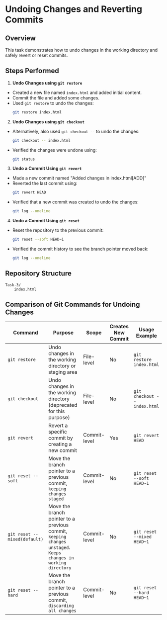 # Undoing Changes and Reverting Commits

## Overview
This task demonstrates how to undo changes in the working directory and safely revert or reset commits.
## Steps Performed

1. **Undo Changes using `git restore`**
  - Created a new file named `index.html` and added initial content.
  - Commit the file and added some changes.
  - Used `git restore` to undo the changes:
    ```sh
    git restore index.html
    ```
2. **Undo Changes using `git checkout`**
  - Alternatively, also used `git checkout --` to undo the changes:
    ```sh
    git checkout -- index.html
    ```
  - Verified the changes were undone using:
    ```sh
    git status
    ```

3. **Undo a Commit Using `git revert`**
  - Made a new commit named "Added changes in index.html[ADD]"
  - Reverted the last commit using:
    ```sh
    git revert HEAD
    ```
  - Verified that a new commit was created to undo the changes:
    ```sh
    git log --oneline
    ```

4. **Undo a Commit Using `git reset`**
  - Reset the repository to the previous commit:
    ```sh
    git reset --soft HEAD~1
    ```
  - Verified the commit history to see the branch pointer moved back:
    ```sh
    git log --oneline
    ```

## Repository Structure
```
Task-3/
    index.html
```
## Comparison of Git Commands for Undoing Changes

| Command            | Purpose                                                                 | Scope                          | Creates New Commit | Usage Example                     |
|--------------------|-------------------------------------------------------------------------|--------------------------------|--------------------|------------------------------------|
| `git restore`      | Undo changes in the working directory or staging area                  | File-level                    | No                 | `git restore index.html`          |
| `git checkout`     | Undo changes in the working directory (deprecated for this purpose)    | File-level                    | No                 | `git checkout -- index.html`      |
| `git revert`       | Revert a specific commit by creating a new commit                      | Commit-level                  | Yes                | `git revert HEAD`                 |
| `git reset --soft` | Move the branch pointer to a previous commit, `keeping changes staged`   | Commit-level                  | No                 | `git reset --soft HEAD~1`         |
| `git reset --mixed(default)`| Move the branch pointer to a previous commit, `keeping changes unstaged`. `Keeps changes in working directory` | Commit-level                  | No                 | `git reset --mixed HEAD~1`        |
| `git reset --hard` | Move the branch pointer to a previous commit, `discarding all changes`   | Commit-level                  | No                 | `git reset --hard HEAD~1`         |
